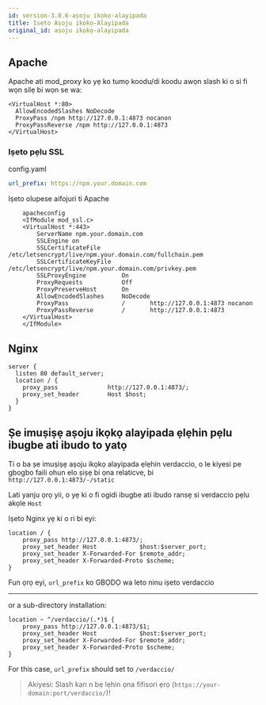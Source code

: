 ```yaml
---
id: version-3.8.6-aṣoju ikọkọ-alayipada
title: Iseto Aṣoju ikọkọ-Alayipada
original_id: aṣoju ikọkọ-alayipada
---
```


## Apache

Apache ati mod_proxy ko yẹ ko tumọ koodu/di koodu awọn slash ki o si fi wọn silẹ bi wọn se wa:

    <VirtualHost *:80>
      AllowEncodedSlashes NoDecode
      ProxyPass /npm http://127.0.0.1:4873 nocanon
      ProxyPassReverse /npm http://127.0.0.1:4873
    </VirtualHost>
    

### Iṣeto pẹlu SSL

config.yaml

```yaml
url_prefix: https://npm.your.domain.com
```

Iṣeto olupese aifojuri ti Apache

        apacheconfig
        <IfModule mod_ssl.c>
        <VirtualHost *:443>
            ServerName npm.your.domain.com
            SSLEngine on
            SSLCertificateFile      /etc/letsencrypt/live/npm.your.domain.com/fullchain.pem
            SSLCertificateKeyFile   /etc/letsencrypt/live/npm.your.domain.com/privkey.pem
            SSLProxyEngine          On
            ProxyRequests           Off
            ProxyPreserveHost       On
            AllowEncodedSlashes     NoDecode
            ProxyPass               /       http://127.0.0.1:4873 nocanon
            ProxyPassReverse        /       http://127.0.0.1:4873
        </VirtualHost>
        </IfModule>
    

## Nginx

    server {
      listen 80 default_server;
      location / {
        proxy_pass              http://127.0.0.1:4873/;
        proxy_set_header        Host $host;
      }
    }
    

## Ṣe imuṣiṣẹ aṣoju ikọkọ alayipada ẹlẹhin pẹlu ibugbe ati ibudo to yatọ

Ti o ba ṣe imuṣiṣẹ aṣoju ikọkọ alayipada ẹlẹhin verdaccio, o le kiyesi pe gbogbo faili ohun elo ṣiṣẹ bi ọna relaticve, bi `http://127.0.0.1:4873/-/static`

Lati yanju ọrọ yii, o yẹ ki o fi ogidi ibugbe ati ibudo ransẹ si verdaccio pẹlu akọle `Host`

Iṣeto Nginx yẹ ki o ri bi eyi:

```nginx
location / {
    proxy_pass http://127.0.0.1:4873/;
    proxy_set_header Host            $host:$server_port;
    proxy_set_header X-Forwarded-For $remote_addr;
    proxy_set_header X-Forwarded-Proto $scheme;
}
```

Fun ọrọ eyi, `url_prefix` ko GBỌDỌ wa leto ninu iṣeto verdaccio

* * *

or a sub-directory installation:

```nginx
location ~ ^/verdaccio/(.*)$ {
    proxy_pass http://127.0.0.1:4873/$1;
    proxy_set_header Host            $host:$server_port;
    proxy_set_header X-Forwarded-For $remote_addr;
    proxy_set_header X-Forwarded-Proto $scheme;
}
```

For this case, `url_prefix` should set to `/verdaccio/`

> Akiyesi: Slash kan n bẹ lẹhin ọna fifisori ẹrọ (`https://your-domain:port/verdaccio/`)!